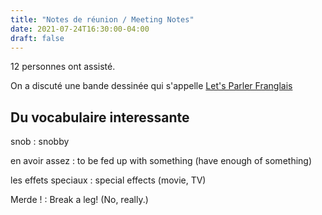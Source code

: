 ```yaml
---
title: "Notes de réunion / Meeting Notes"
date: 2021-07-24T16:30:00-04:00
draft: false
---
```


12 personnes ont assisté.

<!--more-->

On a discuté une bande dessinée qui s'appelle [Let's Parler Franglais](https://www.amazon.ca/Lets-Parler-Franglais-Miles-Kington/dp/0140056254)

## Du vocabulaire interessante ##

snob
: snobby

en avoir assez
: to be fed up with something (have enough of something)

les effets speciaux
: special effects (movie, TV)

Merde !
: Break a leg! (No, really.)
